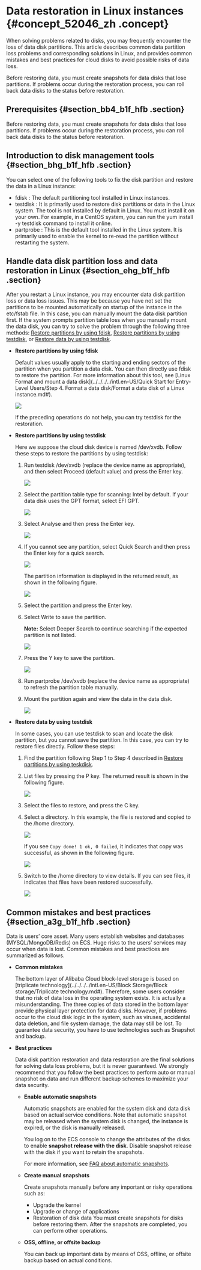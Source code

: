 # Data restoration in Linux instances {#concept_52046_zh .concept}

When solving problems related to disks, you may frequently encounter the loss of data disk partitions. This article describes common data partition loss problems and corresponding solutions in Linux, and provides common mistakes and best practices for cloud disks to avoid possible risks of data loss.

Before restoring data, you must create snapshots for data disks that lose partitions. If problems occur during the restoration process, you can roll back data disks to the status before restoration.

## Prerequisites {#section_bb4_b1f_hfb .section}

Before restoring data, you must create snapshots for data disks that lose partitions. If problems occur during the restoration process, you can roll back data disks to the status before restoration.

## Introduction to disk management tools {#section_bhg_b1f_hfb .section}

You can select one of the following tools to fix the disk partition and restore the data in a Linux instance:

-   fdisk : The default partitioning tool installed in Linux instances.
-   testdisk : It is primarily used to restore disk partitions or data in the Linux system. The tool is not installed by default in Linux. You must install it on your own. For example, in a CentOS system, you can run the yum install -y testdisk command to install it online.
-   partprobe : This is the default tool installed in the Linux system. It is primarily used to enable the kernel to re-read the partition without restarting the system.

## Handle data disk partition loss and data restoration in Linux {#section_ehg_b1f_hfb .section}

After you restart a Linux instance, you may encounter data disk partition loss or data loss issues. This may be because you have not set the partitions to be mounted automatically on startup of the instance in the etc/fstab file. In this case, you can manually mount the data disk partition first. If the system prompts partition table loss when you manually mount the data disk, you can try to solve the problem through the following three methods: [Restore partitions by using fdisk](#), [Restore partitions by using testdisk](#), or [Restore data by using testdisk](#).

-   **Restore partitions by using fdisk**

    Default values usually apply to the starting and ending sectors of the partition when you partition a data disk. You can then directly use fdisk to restore the partition. For more information about this tool, see [Linux Format and mount a data disk](../../../../intl.en-US/Quick Start for Entry-Level Users/Step 4. Format a data disk/Format a data disk of a Linux instance.md#).

    ![](images/13051_en-US_source.png)

    If the preceding operations do not help, you can try testdisk for the restoration.

-   **Restore partitions by using testdisk**

    Here we suppose the cloud disk device is named /dev/xvdb. Follow these steps to restore the partitions by using testdisk:

    1.  Run testdisk /dev/xvdb \(replace the device name as appropriate\), and then select Proceed \(default value\) and press the Enter key.

        ![](images/13052_en-US_source.png)

    2.  Select the partition table type for scanning: Intel by default. If your data disk uses the GPT format, select EFI GPT.

        ![](images/13053_en-US_source.png)

    3.  Select Analyse and then press the Enter key.

        ![](images/13054_en-US_source.png)

    4.  If you cannot see any partition, select Quick Search and then press the Enter key for a quick search.

        ![](images/13055_en-US_source.png)

        The partition information is displayed in the returned result, as shown in the following figure.

        ![](images/13056_en-US_source.png)

    5.  Select the partition and press the Enter key.
    6.  Select Write to save the partition.

        **Note:** Select Deeper Search to continue searching if the expected partition is not listed.

        ![](images/13057_en-US_source.png)

    7.  Press the Y key to save the partition.

        ![](images/13058_en-US_source.png)

    8.  Run partprobe /dev/xvdb \(replace the device name as appropriate\) to refresh the partition table manually.
    9.  Mount the partition again and view the data in the data disk.

        ![](images/13059_en-US_source.png)

-   **Restore data by using testdisk**

    In some cases, you can use testdisk to scan and locate the disk partition, but you cannot save the partition. In this case, you can try to restore files directly. Follow these steps:

    1.  Find the partition following Step 1 to Step 4 described in [Restore partitions by using teskdisk](#ol_jnv_4bf_hfb).
    2.  List files by pressing the P key. The returned result is shown in the following figure.

        ![](images/13060_en-US_source.png)

    3.  Select the files to restore, and press the C key.
    4.  Select a directory. In this example, the file is restored and copied to the /home directory.

        ![](images/13061_en-US_source.png)

        If you see `Copy done! 1 ok, 0 failed`, it indicates that copy was successful, as shown in the following figure.

        ![](images/13062_en-US_source.png)

    5.  Switch to the /home directory to view details. If you can see files, it indicates that files have been restored successfully.

        ![](images/13063_en-US_source.png)


## Common mistakes and best practices {#section_a3g_b1f_hfb .section}

Data is users’ core asset. Many users establish websites and databases \(MYSQL/MongoDB/Redis\) on ECS. Huge risks to the users’ services may occur when data is lost. Common mistakes and best practices are summarized as follows.

-   **Common mistakes**

    The bottom layer of Alibaba Cloud block-level storage is based on [triplicate technology](../../../../intl.en-US/Block Storage/Block storage/Triplicate technology.md#). Therefore, some users consider that no risk of data loss in the operating system exists. It is actually a misunderstanding. The three copies of data stored in the bottom layer provide physical layer protection for data disks. However, if problems occur to the cloud disk logic in the system, such as viruses, accidental data deletion, and file system damage, the data may still be lost. To guarantee data security, you have to use technologies such as Snapshot and backup.

-   **Best practices**

    Data disk partition restoration and data restoration are the final solutions for solving data loss problems, but it is never guaranteed. We strongly recommend that you follow the best practices to perform auto or manual snapshot on data and run different backup schemes to maximize your data security.

    -   **Enable automatic snapshots**

        Automatic snapshots are enabled for the system disk and data disk based on actual service conditions. Note that automatic snapshot may be released when the system disk is changed, the instance is expired, or the disk is manually released.

        You log on to the ECS console to change the attributes of the disks to enable **snapshot release with the disk**. Disable snapshot release with the disk if you want to retain the snapshots.

        For more information, see [FAQ about automatic snapshots](https://www.alibabacloud.com/help/faq-detail/40552.htm).

    -   **Create manual snapshots**

        Create snapshots manually before any important or risky operations such as:

        -   Upgrade the kernel
        -   Upgrade or change of applications
        -   Restoration of disk data
        You must create snapshots for disks before restoring them. After the snapshots are completed, you can perform other operations.

    -   **OSS, offline, or offsite backup**

        You can back up important data by means of OSS, offline, or offsite backup based on actual conditions.


